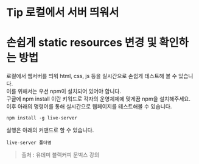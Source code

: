 # Tip 로컬에서 서버 띄워서   
# 손쉽게 static resources 변경 및 확인하는 방법
로컬에서 웹서버를 띄워 html, css, js 등을 실시간으로 손쉽게 테스트해 볼 수 있습니다.   
이를 위해서는 우선 npm이 설치되어 있어야 합니다.   
구글에 npm install 이란 키워드로 각자의 운영체제에 맞게끔 npm을 설치해주세요.   
이후 아래의 명령어를 통해 실시간으로 웹페이지를 테스트해볼 수 있습니다.
```
npm install -g live-server
```
실행은 아래의 커맨드로 할 수 있습니다.   
```
live-server 폴더명
```

> 출처 : 유데미 블랙커피 문벅스 강의
